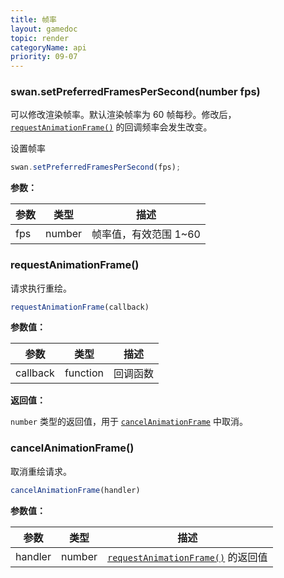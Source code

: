 ```yaml
---
title: 帧率
layout: gamedoc
topic: render
categoryName: api
priority: 09-07
---
```


### swan.setPreferredFramesPerSecond(number fps)

可以修改渲染帧率。默认渲染帧率为 60 帧每秒。修改后，[`requestAnimationFrame()`](#requestAnimationFrame) 的回调频率会发生改变。

设置帧率

```js
swan.setPreferredFramesPerSecond(fps);
```


**参数：**

|参数|类型|描述|
|-|-|-|
|fps|number|帧率值，有效范围 1~60|

### requestAnimationFrame()

请求执行重绘。

```js
requestAnimationFrame(callback)
```

**参数值：**

|参数|类型|描述|
|-|-|-|
|callback|function|回调函数|

**返回值：**

`number` 类型的返回值，用于 [`cancelAnimationFrame`](#cancelAnimationFrame) 中取消。


### cancelAnimationFrame()

取消重绘请求。

```js
cancelAnimationFrame(handler)
```

**参数值：**

|参数|类型|描述|
|-|-|-|
|handler|number|[`requestAnimationFrame()`](#requestAnimationFrame) 的返回值|

